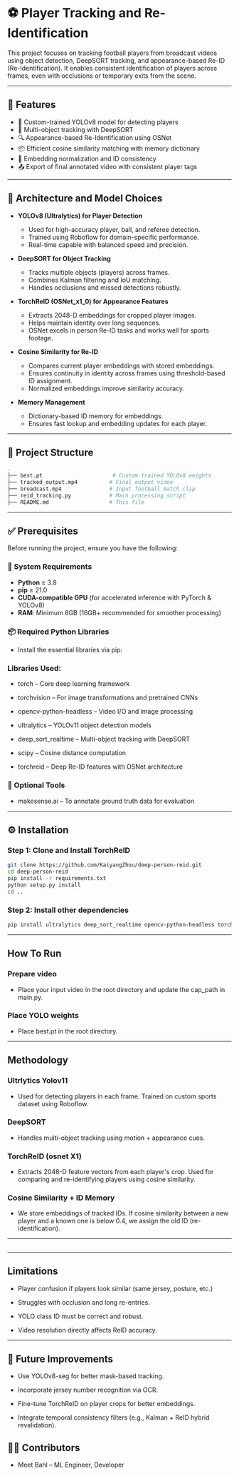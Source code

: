 # ⚽ Player Tracking and Re-Identification

This project focuses on tracking football players from broadcast videos using object detection, DeepSORT tracking, and appearance-based Re-ID (Re-Identification). It enables consistent identification of players across frames, even with occlusions or temporary exits from the scene.

---

## 📌 Features

- 🎯 Custom-trained YOLOv8 model for detecting players
- 🎥 Multi-object tracking with DeepSORT
- 🔍 Appearance-based Re-Identification using OSNet
- 📦 Efficient cosine similarity matching with memory dictionary
- 🧠 Embedding normalization and ID consistency
- 📤 Export of final annotated video with consistent player tags

---

## 🧠 Architecture and Model Choices

- **YOLOv8 (Ultralytics) for Player Detection**
  - Used for high-accuracy player, ball, and referee detection.
  - Trained using Roboflow for domain-specific performance.
  - Real-time capable with balanced speed and precision.

- **DeepSORT for Object Tracking**
  - Tracks multiple objects (players) across frames.
  - Combines Kalman filtering and IoU matching.
  - Handles occlusions and missed detections robustly.

- **TorchReID (OSNet_x1_0) for Appearance Features**
  - Extracts 2048-D embeddings for cropped player images.
  - Helps maintain identity over long sequences.
  - OSNet excels in person Re-ID tasks and works well for sports footage.

- **Cosine Similarity for Re-ID**
  - Compares current player embeddings with stored embeddings.
  - Ensures continuity in identity across frames using threshold-based ID assignment.
  - Normalized embeddings improve similarity accuracy.

- **Memory Management**
  - Dictionary-based ID memory for embeddings.
  - Ensures fast lookup and embedding updates for each player.

---

## 📁 Project Structure

```bash
.
├── best.pt                      # Custom-trained YOLOv8 weights
├── tracked_output.mp4          # Final output video
├── broadcast.mp4               # Input football match clip
├── reid_tracking.py            # Main processing script
├── README.md                   # This file
```

---

## ✅ Prerequisites

Before running the project, ensure you have the following:

### 🔧 System Requirements
- **Python** ≥ 3.8
- **pip** ≥ 21.0
- **CUDA-compatible GPU** (for accelerated inference with PyTorch & YOLOv8)
- **RAM**: Minimum 8GB (16GB+ recommended for smoother processing)

### 📦 Required Python Libraries

- Install the essential libraries via pip:
### Libraries Used:
- torch – Core deep learning framework

- torchvision – For image transformations and pretrained CNNs

- opencv-python-headless – Video I/O and image processing

- ultralytics – YOLOv11 object detection models

- deep_sort_realtime – Multi-object tracking with DeepSORT

- scipy – Cosine distance computation

- torchreid – Deep Re-ID features with OSNet architecture

### 🔁 Optional Tools
-  makesense.ai – To annotate ground truth data for evaluation
---

## ⚙️ Installation

### Step 1: Clone and Install TorchReID
```bash
git clone https://github.com/KaiyangZhou/deep-person-reid.git
cd deep-person-reid
pip install -r requirements.txt
python setup.py install
cd ..
```
### Step 2: Install other dependencies
```bash
pip install ultralytics deep_sort_realtime opencv-python-headless torch torchvision scipy
```

---

## How To Run

### Prepare video
- Place your input video in the root directory and update the cap_path in main.py.

### Place YOLO weights
- Place best.pt in the root directory.

---

## Methodology

### Ultrlytics Yolov11
- Used for detecting players in each frame. Trained on custom sports dataset using Roboflow.

### DeepSORT
- Handles multi-object tracking using motion + appearance cues.

### TorchReID (osnet X1)
- Extracts 2048-D feature vectors from each player's crop. Used for comparing and re-identifying players using cosine similarity.

### Cosine Similarity + ID Memory
- We store embeddings of tracked IDs. If cosine similarity between a new player and a known one is below 0.4, we assign the old ID (re-identification).

---

## 



---

## Limitations
- Player confusion if players look similar (same jersey, posture, etc.)

- Struggles with occlusion and long re-entries.

- YOLO class ID must be correct and robust.

- Video resolution directly affects ReID accuracy.


---

## 🚀 Future Improvements
- Use YOLOv8-seg for better mask-based tracking.

- Incorporate jersey number recognition via OCR.

- Fine-tune TorchReID on player crops for better embeddings.

- Integrate temporal consistency filters (e.g., Kalman + ReID hybrid revalidation).


## 🧑‍💻 Contributors
- Meet Bahl – ML Engineer, Developer

  
